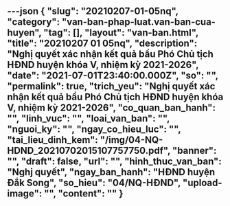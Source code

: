 ---json
{
    "slug": "20210207-01-05nq",
    "category": "van-ban-phap-luat.van-ban-cua-huyen",
    "tag": [],
    "layout": "van-ban.html",
    "title": "20210207 01 05nq",
    "description": "Nghị quyết xác nhận kết quả bầu Phó Chủ tịch HĐND huyện khóa V, nhiệm kỳ 2021-2026",
    "date": "2021-07-01T23:40:00.000Z",
    "so": "",
    "permalink": true,
    "trich_yeu": "Nghị quyết xác nhận kết quả bầu Phó Chủ tịch HĐND huyện khóa V, nhiệm kỳ 2021-2026",
    "co_quan_ban_hanh": "",
    "linh_vuc": "",
    "loai_van_ban": "",
    "nguoi_ky": "",
    "ngay_co_hieu_luc": "",
    "tai_lieu_dinh_kem": "/img/04-NQ-HDND_20210702015107757750.pdf",
    "banner": "",
    "draft": false,
    "url": "",
    "hinh_thuc_van_ban": "Nghj quyết",
    "ngay_ban_hanh": "HĐND huyện Đắk Song",
    "so_hieu": "04/NQ-HĐND",
    "upload-image": "",
    "__content__": ""
}
---
